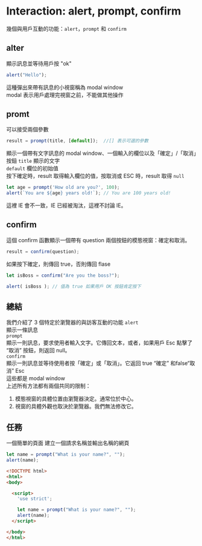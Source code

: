# Interaction: alert, prompt, confirm
幾個與用戶互動的功能：`alert`，`prompt` 和 `confirm`  
## alter  
顯示訊息並等待用戶按 "ok" 
```javascript
alert("Hello");
```
這種彈出來帶有訊息的小視窗稱為 modal window  
modal 表示用戶處理完視窗之前，不能做其他操作  

## promt  
可以接受兩個參數  
```javascript
result = prompt(title, [default]);  //[] 表示可選的參數
```
顯示一個帶有文字訊息的 modal window、一個輸入的欄位以及「確定」/「取消」按鈕
`title` 顯示的文字  
`default` 欄位的初始值  
按下確定時，result 取得輸入欄位的值，按取消或 ESC 時，result 取得 `null`  

```javascript
let age = prompt('How old are you?', 100);
alert(`You are ${age} years old!`); // You are 100 years old!
```
這裡 IE 會不一致，IE 已經被淘汰，這裡不討論 IE。 

## confirm  
這個 confirm 函數顯示一個帶有 question 兩個按鈕的模態視窗：確定和取消。  
```javascript
result = confirm(question);
```
如果按下確定，則傳回 true，否則傳回 flase  
```javascript
let isBoss = confirm("Are you the boss?");

alert( isBoss ); // 值為 true 如果用戶 OK 按鈕肯定按下
```

## 總結  
我們介紹了 3 個特定於瀏覽器的與訪客互動的功能
`alert`    
顯示一條訊息   
`prompt`  
顯示一則訊息，要求使用者輸入文字。它傳回文本，或者，如果用戶 Esc 點擊了 “取消” 按鈕，則返回 null。  
`confirm`  
顯示一則訊息並等待使用者按「確定」或「取消」。它返回 true “確定” 和false“取消” Esc  
這些都是 modal window  
上述所有方法都有兩個共同的限制： 
1. 模態視窗的具體位置由瀏覽器決定。通常位於中心。
2. 視窗的具體外觀也取決於瀏覽器。我們無法修改它。

## 任務
一個簡單的頁面
建立一個請求名稱並輸出名稱的網頁
```javascript
let name = prompt("What is your name?", "");
alert(name);
```
```html
<!DOCTYPE html>
<html>
<body>

  <script>
    'use strict';

    let name = prompt("What is your name?", "");
    alert(name);
  </script>

</body>
</html>
```